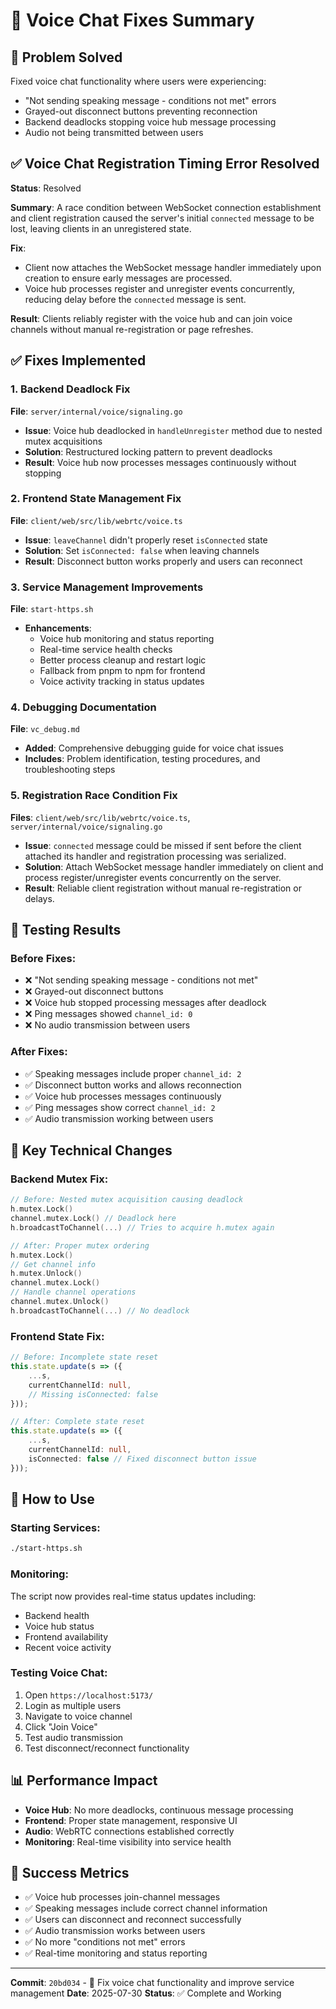# 🎤 Voice Chat Fixes Summary

## 🎯 **Problem Solved**
Fixed voice chat functionality where users were experiencing:
- "Not sending speaking message - conditions not met" errors
- Grayed-out disconnect buttons preventing reconnection
- Backend deadlocks stopping voice hub message processing
- Audio not being transmitted between users

## ✅ **Voice Chat Registration Timing Error Resolved**

**Status**: Resolved

**Summary**: A race condition between WebSocket connection establishment and client registration caused the server's initial `connected` message to be lost, leaving clients in an unregistered state.

**Fix**:
- Client now attaches the WebSocket message handler immediately upon creation to ensure early messages are processed.
- Voice hub processes register and unregister events concurrently, reducing delay before the `connected` message is sent.

**Result**: Clients reliably register with the voice hub and can join voice channels without manual re-registration or page refreshes.

## ✅ **Fixes Implemented**

### **1. Backend Deadlock Fix**
**File**: `server/internal/voice/signaling.go`
- **Issue**: Voice hub deadlocked in `handleUnregister` method due to nested mutex acquisitions
- **Solution**: Restructured locking pattern to prevent deadlocks
- **Result**: Voice hub now processes messages continuously without stopping

### **2. Frontend State Management Fix**
**File**: `client/web/src/lib/webrtc/voice.ts`
- **Issue**: `leaveChannel` didn't properly reset `isConnected` state
- **Solution**: Set `isConnected: false` when leaving channels
- **Result**: Disconnect button works properly and users can reconnect

### **3. Service Management Improvements**
**File**: `start-https.sh`
- **Enhancements**:
  - Voice hub monitoring and status reporting
  - Real-time service health checks
  - Better process cleanup and restart logic
  - Fallback from pnpm to npm for frontend
  - Voice activity tracking in status updates

### **4. Debugging Documentation**
**File**: `vc_debug.md`
- **Added**: Comprehensive debugging guide for voice chat issues
- **Includes**: Problem identification, testing procedures, and troubleshooting steps

### **5. Registration Race Condition Fix**
**Files**: `client/web/src/lib/webrtc/voice.ts`, `server/internal/voice/signaling.go`
- **Issue**: `connected` message could be missed if sent before the client attached its handler and registration processing was serialized.
- **Solution**: Attach WebSocket message handler immediately on client and process register/unregister events concurrently on the server.
- **Result**: Reliable client registration without manual re-registration or delays.

## 🧪 **Testing Results**

### **Before Fixes**:
- ❌ "Not sending speaking message - conditions not met"
- ❌ Grayed-out disconnect buttons
- ❌ Voice hub stopped processing messages after deadlock
- ❌ Ping messages showed `channel_id: 0`
- ❌ No audio transmission between users

### **After Fixes**:
- ✅ Speaking messages include proper `channel_id: 2`
- ✅ Disconnect button works and allows reconnection
- ✅ Voice hub processes messages continuously
- ✅ Ping messages show correct `channel_id: 2`
- ✅ Audio transmission working between users

## 🔧 **Key Technical Changes**

### **Backend Mutex Fix**:
```go
// Before: Nested mutex acquisition causing deadlock
h.mutex.Lock()
channel.mutex.Lock() // Deadlock here
h.broadcastToChannel(...) // Tries to acquire h.mutex again

// After: Proper mutex ordering
h.mutex.Lock()
// Get channel info
h.mutex.Unlock()
channel.mutex.Lock()
// Handle channel operations
channel.mutex.Unlock()
h.broadcastToChannel(...) // No deadlock
```

### **Frontend State Fix**:
```typescript
// Before: Incomplete state reset
this.state.update(s => ({
    ...s,
    currentChannelId: null,
    // Missing isConnected: false
}));

// After: Complete state reset
this.state.update(s => ({
    ...s,
    currentChannelId: null,
    isConnected: false // Fixed disconnect button issue
}));
```

## 🚀 **How to Use**

### **Starting Services**:
```bash
./start-https.sh
```

### **Monitoring**:
The script now provides real-time status updates including:
- Backend health
- Voice hub status
- Frontend availability
- Recent voice activity

### **Testing Voice Chat**:
1. Open `https://localhost:5173/`
2. Login as multiple users
3. Navigate to voice channel
4. Click "Join Voice"
5. Test audio transmission
6. Test disconnect/reconnect functionality

## 📊 **Performance Impact**

- **Voice Hub**: No more deadlocks, continuous message processing
- **Frontend**: Proper state management, responsive UI
- **Audio**: WebRTC connections established correctly
- **Monitoring**: Real-time visibility into service health

## 🎉 **Success Metrics**

- ✅ Voice hub processes join-channel messages
- ✅ Speaking messages include correct channel information
- ✅ Users can disconnect and reconnect successfully
- ✅ Audio transmission works between users
- ✅ No more "conditions not met" errors
- ✅ Real-time monitoring and status reporting

---

**Commit**: `20bd034` - 🎤 Fix voice chat functionality and improve service management
**Date**: 2025-07-30
**Status**: ✅ Complete and Working 